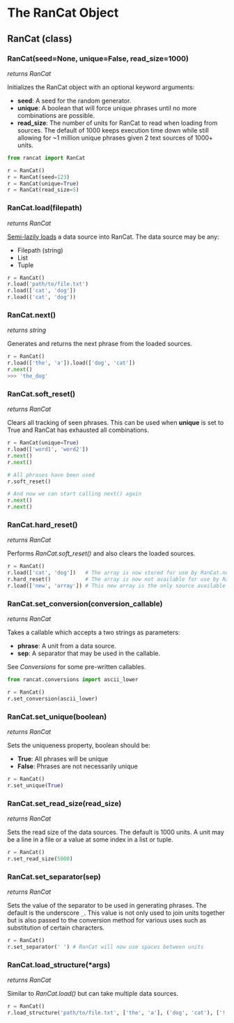 # The RanCat Object

## RanCat (class)
### RanCat(seed=None, unique=False, read_size=1000) 
*returns RanCat*

Initializes the RanCat object with an optional keyword arguments:

* **seed**: A seed for the random generator.
* **unique**: A boolean that will force unique phrases until no more combinations are possible.
* **read_size**: The number of units for RanCat to read when loading from sources. The default of 1000 keeps execution time down while still allowing for ~1 million unique phrases given 2 text sources of 1000+ units.

```python
from rancat import RanCat

r = RanCat()
r = RanCat(seed=123)
r = RanCat(unique=True)
r = RanCat(read_size=5)
```

### RanCat.load(filepath)
*returns RanCat*

[Semi-lazily loads](https://thedevmatt.wordpress.com/2016/08/12/semi-lazy-loading-in-rancat/) a data source into RanCat. The data source may be any:

* Filepath (string)
* List
* Tuple

```python
r = RanCat()
r.load('path/to/file.txt')
r.load(['cat', 'dog'])
r.load(('cat', 'dog'))
```

### RanCat.next()
*returns string*

Generates and returns the next phrase from the loaded sources.

```python
r = RanCat()
r.load(['the', 'a']).load(['dog', 'cat'])
r.next()
>>> 'the_dog'
```

### RanCat.soft_reset()
*returns RanCat*

Clears all tracking of seen phrases. This can be used when **unique** is set to True and RanCat has exhausted all combinations.

```python
r = RanCat(unique=True)
r.load(['word1', 'word2'])
r.next()
r.next()

# All phrases have been used
r.soft_reset()

# And now we can start calling next() again
r.next()
r.next()
```

### RanCat.hard_reset()
*returns RanCat*

Performs *RanCat.soft_reset()* and also clears the loaded sources.

```python
r = RanCat()
r.load(['cat', 'dog'])   # The array is now stored for use by RanCat.next()
r.hard_reset()           # The array is now not available for use by RanCat.next()
r.load(['new', 'array']) # This new array is the only source available by RanCat.next()
```

### RanCat.set_conversion(conversion_callable)
*returns RanCat*

Takes a callable which accepts a two strings as parameters:

* **phrase**: A unit from a data source.
* **sep**: A separator that may be used in the callable.

See *Conversions* for some pre-written callables.

```python
from rancat.conversions import ascii_lower

r = RanCat()
r.set_conversion(ascii_lower)
```

### RanCat.set_unique(boolean)
*returns RanCat*

Sets the uniqueness property, boolean should be:

* **True**: All phrases will be unique
* **False**: Phrases are not necessarily unique

```python
r = RanCat()
r.set_unique(True)
```

### RanCat.set_read_size(read_size)
*returns RanCat*

Sets the read size of the data sources. The default is 1000 units. A unit may be a line in a file or a value at some index in a list or tuple.

```python
r = RanCat()
r.set_read_size(5000)
```

### RanCat.set_separator(sep)
*returns RanCat*

Sets the value of the separator to be used in generating phrases. The default is the underscore `_`. This value is not only used to join units together but is also passed to the conversion method for various uses such as substitution of certain characters.

```python
r = RanCat()
r.set_separator(' ') # RanCat will now use spaces between units
```

### RanCat.load_structure(*args)
*returns RanCat*

Similar to *RanCat.load()* but can take multiple data sources.

```python
r = RanCat()
r.load_structure('path/to/file.txt', ['the', 'a'], ('dog', 'cat'), ['!']) # Loads all 4 sources into RanCat
``` 

